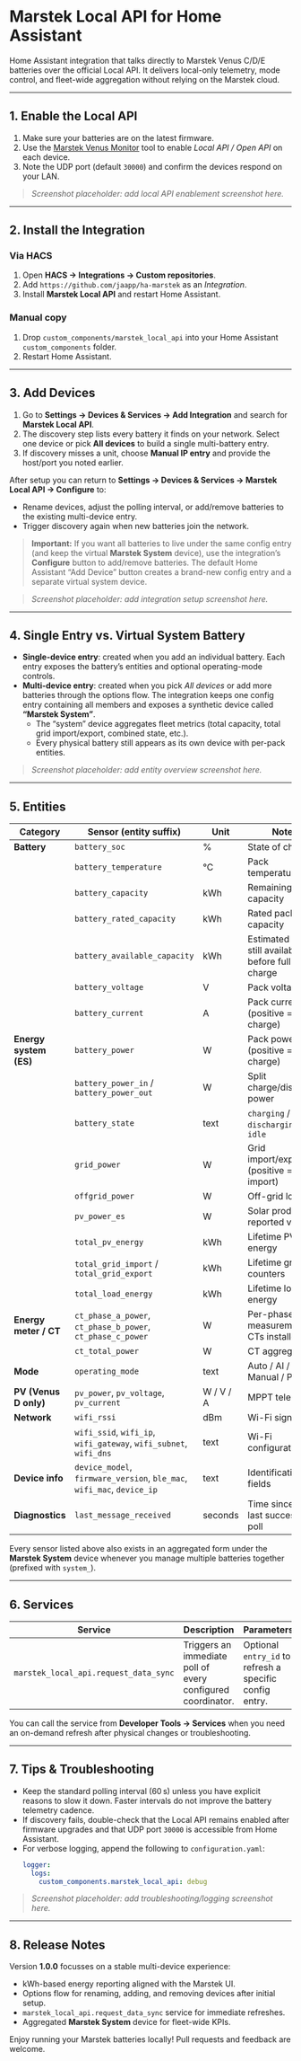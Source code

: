 # Marstek Local API for Home Assistant

Home Assistant integration that talks directly to Marstek Venus C/D/E batteries over the official Local API. It delivers local-only telemetry, mode control, and fleet-wide aggregation without relying on the Marstek cloud.

---

## 1. Enable the Local API

1. Make sure your batteries are on the latest firmware.
2. Use the [Marstek Venus Monitor](https://rweijnen.github.io/marstek-venus-monitor/latest/) tool to enable *Local API / Open API* on each device.
3. Note the UDP port (default `30000`) and confirm the devices respond on your LAN.

> _Screenshot placeholder: add local API enablement screenshot here._

---

## 2. Install the Integration

### Via HACS
1. Open **HACS → Integrations → Custom repositories**.
2. Add `https://github.com/jaapp/ha-marstek` as an *Integration*.
3. Install **Marstek Local API** and restart Home Assistant.

### Manual copy
1. Drop `custom_components/marstek_local_api` into your Home Assistant `custom_components` folder.
2. Restart Home Assistant.

---

## 3. Add Devices

1. Go to **Settings → Devices & Services → Add Integration** and search for **Marstek Local API**.
2. The discovery step lists every battery it finds on your network. Select one device or pick **All devices** to build a single multi-battery entry.
3. If discovery misses a unit, choose **Manual IP entry** and provide the host/port you noted earlier.

After setup you can return to **Settings → Devices & Services → Marstek Local API → Configure** to:
- Rename devices, adjust the polling interval, or add/remove batteries to the existing multi-device entry.
- Trigger discovery again when new batteries join the network.

> **Important:** If you want all batteries to live under the same config entry (and keep the virtual **Marstek System** device), use the integration’s **Configure** button to add/remove batteries. The default Home Assistant “Add Device” button creates a brand-new config entry and a separate virtual system device.

> _Screenshot placeholder: add integration setup screenshot here._

---

## 4. Single Entry vs. Virtual System Battery

- **Single-device entry**: created when you add an individual battery. Each entry exposes the battery’s entities and optional operating-mode controls.
- **Multi-device entry**: created when you pick *All devices* or add more batteries through the options flow. The integration keeps one config entry containing all members and exposes a synthetic device called **“Marstek System”**.  
  - The “system” device aggregates fleet metrics (total capacity, total grid import/export, combined state, etc.).  
  - Every physical battery still appears as its own device with per-pack entities.

> _Screenshot placeholder: add entity overview screenshot here._

---

## 5. Entities

| Category | Sensor (entity suffix) | Unit | Notes |
| --- | --- | --- | --- |
| **Battery** | `battery_soc` | % | State of charge |
|  | `battery_temperature` | °C | Pack temperature |
|  | `battery_capacity` | kWh | Remaining capacity |
|  | `battery_rated_capacity` | kWh | Rated pack capacity |
|  | `battery_available_capacity` | kWh | Estimated energy still available before full charge |
|  | `battery_voltage` | V | Pack voltage |
|  | `battery_current` | A | Pack current (positive = charge) |
| **Energy system (ES)** | `battery_power` | W | Pack power (positive = charge) |
|  | `battery_power_in` / `battery_power_out` | W | Split charge/discharge power |
|  | `battery_state` | text | `charging` / `discharging` / `idle` |
|  | `grid_power` | W | Grid import/export (positive = import) |
|  | `offgrid_power` | W | Off-grid load |
|  | `pv_power_es` | W | Solar production reported via ES |
|  | `total_pv_energy` | kWh | Lifetime PV energy |
|  | `total_grid_import` / `total_grid_export` | kWh | Lifetime grid counters |
|  | `total_load_energy` | kWh | Lifetime load energy |
| **Energy meter / CT** | `ct_phase_a_power`, `ct_phase_b_power`, `ct_phase_c_power` | W | Per-phase measurements (if CTs installed) |
|  | `ct_total_power` | W | CT aggregate |
| **Mode** | `operating_mode` | text | Auto / AI / Manual / Passive |
| **PV (Venus D only)** | `pv_power`, `pv_voltage`, `pv_current` | W / V / A | MPPT telemetry |
| **Network** | `wifi_rssi` | dBm | Wi-Fi signal |
|  | `wifi_ssid`, `wifi_ip`, `wifi_gateway`, `wifi_subnet`, `wifi_dns` | text | Wi-Fi configuration |
| **Device info** | `device_model`, `firmware_version`, `ble_mac`, `wifi_mac`, `device_ip` | text | Identification fields |
| **Diagnostics** | `last_message_received` | seconds | Time since the last successful poll |

Every sensor listed above also exists in an aggregated form under the **Marstek System** device whenever you manage multiple batteries together (prefixed with `system_`).

---

## 6. Services

| Service | Description | Parameters |
| --- | --- | --- |
| `marstek_local_api.request_data_sync` | Triggers an immediate poll of every configured coordinator. | Optional `entry_id` to refresh a specific config entry. |

You can call the service from **Developer Tools → Services** when you need an on-demand refresh after physical changes or troubleshooting.

---

## 7. Tips & Troubleshooting

- Keep the standard polling interval (60 s) unless you have explicit reasons to slow it down. Faster intervals do not improve the battery telemetry cadence.
- If discovery fails, double-check that the Local API remains enabled after firmware upgrades and that UDP port `30000` is accessible from Home Assistant.
- For verbose logging, append the following to `configuration.yaml`:
  ```yaml
  logger:
    logs:
      custom_components.marstek_local_api: debug
  ```

> _Screenshot placeholder: add troubleshooting/logging screenshot here._

---

## 8. Release Notes

Version **1.0.0** focusses on a stable multi-device experience:
- kWh-based energy reporting aligned with the Marstek UI.
- Options flow for renaming, adding, and removing devices after initial setup.
- `marstek_local_api.request_data_sync` service for immediate refreshes.
- Aggregated **Marstek System** device for fleet-wide KPIs.

Enjoy running your Marstek batteries locally! Pull requests and feedback are welcome.
